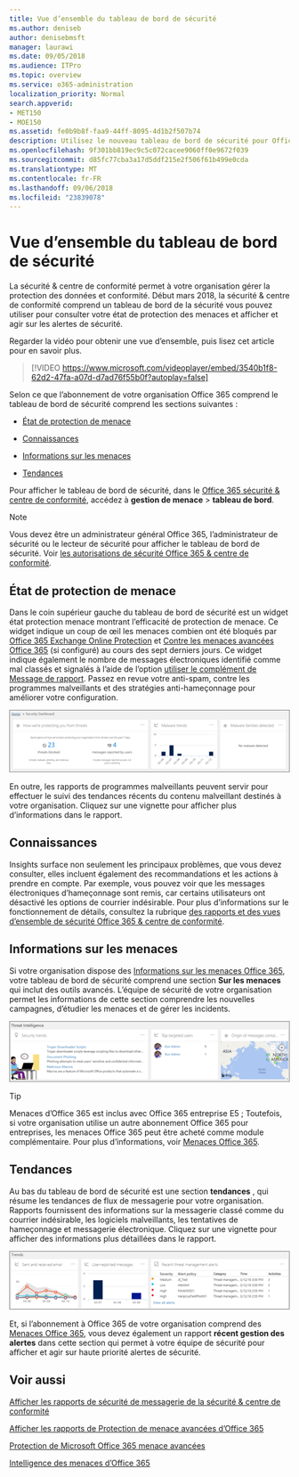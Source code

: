 ```yaml
---
title: Vue d’ensemble du tableau de bord de sécurité
ms.author: deniseb
author: denisebmsft
manager: laurawi
ms.date: 09/05/2018
ms.audience: ITPro
ms.topic: overview
ms.service: o365-administration
localization_priority: Normal
search.appverid:
- MET150
- MOE150
ms.assetid: fe0b9b8f-faa9-44ff-8095-4d1b2f507b74
description: Utilisez le nouveau tableau de bord de sécurité pour Office 365 threat protection état, de révision et d’afficher et agir sur les alertes de sécurité.
ms.openlocfilehash: 9f301bb819ec9c5c072cacee9060ff0e9672f039
ms.sourcegitcommit: d85fc77cba3a17d5ddf215e2f506f61b499e0cda
ms.translationtype: MT
ms.contentlocale: fr-FR
ms.lasthandoff: 09/06/2018
ms.locfileid: "23839078"
---
```

# <a name="security-dashboard-overview"></a>Vue d’ensemble du tableau de bord de sécurité

La sécurité &amp; centre de conformité permet à votre organisation gérer la protection des données et conformité. Début mars 2018, la sécurité &amp; centre de conformité comprend un tableau de bord de la sécurité vous pouvez utiliser pour consulter votre état de protection des menaces et afficher et agir sur les alertes de sécurité. 
  
Regarder la vidéo pour obtenir une vue d’ensemble, puis lisez cet article pour en savoir plus.
  
> [!VIDEO https://www.microsoft.com/videoplayer/embed/3540b1f8-62d2-47fa-a07d-d7ad76f55b0f?autoplay=false]
  
Selon ce que l’abonnement de votre organisation Office 365 comprend le tableau de bord de sécurité comprend les sections suivantes :
  
- [État de protection de menace](#threat-protection-status)
    
- [Connaissances](#insights)
    
- [Informations sur les menaces](#threat-intelligence)
    
- [Tendances](#trends)
    
Pour afficher le tableau de bord de sécurité, dans le [Office 365 sécurité &amp; centre de conformité](go-to-the-securitycompliance-center.md), accédez à **gestion de menace** \> **tableau de bord**.
  
> [!NOTE]
> Vous devez être un administrateur général Office 365, l’administrateur de sécurité ou le lecteur de sécurité pour afficher le tableau de bord de sécurité. Voir [les autorisations de sécurité Office 365 &amp; centre de conformité](permissions-in-the-security-and-compliance-center.md). 
  
## <a name="threat-protection-status"></a>État de protection de menace

Dans le coin supérieur gauche du tableau de bord de sécurité est un widget état protection menace montrant l’efficacité de protection de menace. Ce widget indique un coup de œil les menaces combien ont été bloqués par [Office 365 Exchange Online Protection](anti-spam-protection.md) et [Contre les menaces avancées Office 365](office-365-atp.md) (si configuré) au cours des sept derniers jours. Ce widget indique également le nombre de messages électroniques identifié comme mal classés et signalés à l’aide de l’option [utiliser le complément de Message de rapport](https://support.office.com/article/b5caa9f1-cdf3-4443-af8c-ff724ea719d2). Passez en revue votre anti-spam, contre les programmes malveillants et des stratégies anti-hameçonnage pour améliorer votre configuration.
  
![Widgets de protection de menace en haut du tableau de bord de sécurité](media/5c7c644e-6b01-4bf8-b991-f6ba0fdc5717.png)
  
En outre, les rapports de programmes malveillants peuvent servir pour effectuer le suivi des tendances récents du contenu malveillant destinés à votre organisation. Cliquez sur une vignette pour afficher plus d’informations dans le rapport.
  
## <a name="insights"></a>Connaissances

Insights surface non seulement les principaux problèmes, que vous devez consulter, elles incluent également des recommandations et les actions à prendre en compte. Par exemple, vous pouvez voir que les messages électroniques d’hameçonnage sont remis, car certains utilisateurs ont désactivé les options de courrier indésirable. Pour plus d’informations sur le fonctionnement de détails, consultez la rubrique [des rapports et des vues d’ensemble de sécurité Office 365 &amp; centre de conformité](reports-and-insights-in-security-and-compliance.md).
  
## <a name="threat-intelligence"></a>Informations sur les menaces

Si votre organisation dispose des [Informations sur les menaces Office 365](office-365-ti.md), votre tableau de bord de sécurité comprend une section **Sur les menaces** qui inclut des outils avancés. L’équipe de sécurité de votre organisation permet les informations de cette section comprendre les nouvelles campagnes, d’étudier les menaces et de gérer les incidents. 
  
![Informations sur les menaces permet de comprendre les attaques ciblées vers votre organisation](media/6ce67cf2-3bbb-4008-9c55-1b4c7af0471f.png)
  
> [!TIP]
> Menaces d’Office 365 est inclus avec Office 365 entreprise E5 ; Toutefois, si votre organisation utilise un autre abonnement Office 365 pour entreprises, les menaces Office 365 peut être acheté comme module complémentaire. Pour plus d’informations, voir [Menaces Office 365](office-365-ti.md). 
  
## <a name="trends"></a>Tendances

Au bas du tableau de bord de sécurité est une section **tendances** , qui résume les tendances de flux de messagerie pour votre organisation. Rapports fournissent des informations sur la messagerie classé comme du courrier indésirable, les logiciels malveillants, les tentatives de hameçonnage et messagerie électronique. Cliquez sur une vignette pour afficher des informations plus détaillées dans le rapport. 
  
![La section tendances résume les tendances de flux de messagerie de l’organisation](media/edec55c0-59f4-4510-ae91-4a50b7b3cd93.png)
  
Et, si l’abonnement à Office 365 de votre organisation comprend des [Menaces Office 365](office-365-ti.md), vous devez également un rapport **récent gestion des alertes** dans cette section qui permet à votre équipe de sécurité pour afficher et agir sur haute priorité alertes de sécurité. 
  
## <a name="related-topics"></a>Voir aussi

[Afficher les rapports de sécurité de messagerie de la sécurité &amp; centre de conformité](view-email-security-reports.md)
  
[Afficher les rapports de Protection de menace avancées d’Office 365](view-reports-for-atp.md)
  
[Protection de Microsoft Office 365 menace avancées](office-365-atp.md)
  
[Intelligence des menaces d’Office 365](office-365-ti.md)
  

